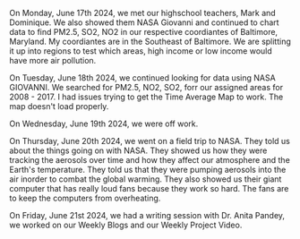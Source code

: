 On Monday, June 17th 2024, we met our highschool teachers, Mark and Dominique. We also showed them NASA Giovanni and continued to chart data to find PM2.5, SO2, NO2 in our respective coordiantes of Baltimore, Maryland. My coordiantes are in the Southeast of Baltimore. We are splitting it up into regions to test which areas, high income or low income would have more air pollution.

On Tuesday, June 18th 2024, we continued looking for data using NASA GIOVANNI. We searched for PM2.5, NO2, SO2, forr our assigned areas for 2008 - 2017. I had issues trying to get the Time Average Map to work. The map doesn't load properly.

On Wednesday, June 19th 2024, we were off work.

On Thursday, June 20th 2024, we went on a field trip to NASA. They told us about the things going on with NASA. They showed us how they were tracking the aerosols over time and how they affect our atmosphere and the Earth's temperature. They told us that they were pumping aerosols into the air inorder to combat the global warming. They also showed us their giant computer that has really loud fans because they work so hard. The fans are to keep the computers from overheating. 

On Friday, June 21st 2024, we had a writing session with Dr. Anita Pandey, we worked on our Weekly Blogs and our Weekly Project Video.
